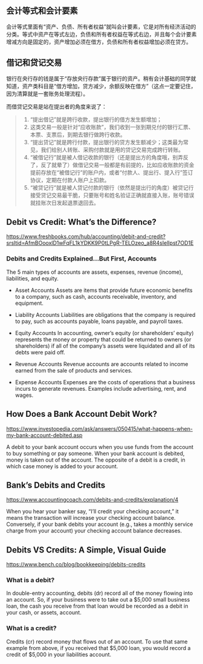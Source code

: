 ## 会计等式和会计要素

会计等式里面有“资产、负债、所有者权益”就叫会计要素，它是对所有经济活动的分类。等式中资产在等式左边，负债和所有者权益在等式右边，并且每个会计要素增减方向是固定的，资产增加必须在借方，负债和所有者权益增加必须在贷方。

## 借记和贷记交易

银行在央行存的钱是属于“存放央行存款”属于银行的资产。稍有会计基础的同学就知道，资产类科目是“借方增加，贷方减少，余额反映在借方”（这点一定要记住，因为清算就是一套账务处理流程）。

而借贷记交易是站在提出者的角度来说了：

> 1. “提出借记”就是跨行收款，提出银行的借方发生额增加；
> 2. 这类交易一般是针对“应收账款”，我们收到一张到期兑付的银行汇票、本票、支票后，到期去银行做跨行收款。
> 3. “提出贷记”就是跨行付款，提出银行的贷方发生额减少；这类最为常见，我们给别人转账、采购付款就是用的贷记交易完成跨行转账。
> 4. “被借记行”就是被人借记收款的银行（还是提出方的角度哦，别弄反了，反了就晕了）做借记交易一般都是有前提的，比如应收账款的资金提前存放在“被借记行”的账户内，或者“付款人、提出行、提入行”签订协议，定期在付款人账户上扣款。
> 5. “被贷记行”就是被人贷记付款的银行（依然是提出行的角度）被贷记行接受贷记交易最干脆，只要账号和姓名验证正确就直接入账，账号错误就挂账次日发起退票退回去。

## Debit vs Credit: What’s the Difference?

https://www.freshbooks.com/hub/accounting/debit-and-credit?srsltid=AfmBOooxlD1wFqFL1kYDKK9P0tLPgR-TELOzeo_a8R4sIelIpst7OD1E

### Debits and Credits Explained…But First, Accounts

The 5 main types of accounts are assets, expenses, revenue (income), liabilities, and equity. 

- Asset Accounts
Assets are items that provide future economic benefits to a company, such as cash, accounts receivable, inventory, and equipment.

- Liability Accounts 
Liabilities are obligations that the company is required to pay, such as accounts payable, loans payable, and payroll taxes. 

- Equity Accounts
In accounting, owner’s equity (or shareholders’ equity) represents the money or property that could be returned to owners (or shareholders) if all of the company’s assets were liquidated and all of its debts were paid off. 

- Revenue Accounts
Revenue accounts are accounts related to income earned from the sale of products and services. 

- Expense Accounts
Expenses are the costs of operations that a business incurs to generate revenues. Examples include advertising, rent, and wages.


## How Does a Bank Account Debit Work?

https://www.investopedia.com/ask/answers/050415/what-happens-when-my-bank-account-debited.asp

A debit to your bank account occurs when you use funds from the account to buy something or pay someone. When your bank account is debited, money is taken out of the account. The opposite of a debit is a credit, in which case money is added to your account.

## Bank’s Debits and Credits

https://www.accountingcoach.com/debits-and-credits/explanation/4

When you hear your banker say, “I’ll credit your checking account,” it means the transaction will increase your checking account balance. Conversely, if your bank debits your account (e.g., takes a monthly service charge from your account) your checking account balance decreases.

## Debits VS Credits: A Simple, Visual Guide

https://www.bench.co/blog/bookkeeping/debits-credits


### What is a debit?

In double-entry accounting, debits (dr) record all of the money flowing into an account. So, if your business were to take out a $5,000 small business loan, the cash you receive from that loan would be recorded as a debit in your cash, or assets, account.

### What is a credit?

Credits (cr) record money that flows out of an account. To use that same example from above, if you received that $5,000 loan, you would record a credit of $5,000 in your liabilities account.

